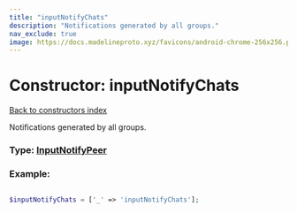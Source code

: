 ```yaml
---
title: "inputNotifyChats"
description: "Notifications generated by all groups."
nav_exclude: true
image: https://docs.madelineproto.xyz/favicons/android-chrome-256x256.png
---
```

# Constructor: inputNotifyChats  
[Back to constructors index](/API_docs/constructors/index.html)



Notifications generated by all groups.




### Type: [InputNotifyPeer](/API_docs/types/InputNotifyPeer.html)


### Example:

```php

$inputNotifyChats = ['_' => 'inputNotifyChats'];
```  
